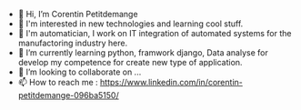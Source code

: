- 👋 Hi, I’m Corentin Petitdemange
- 👀 I'm interested in new technologies and learning cool stuff.
- 👷 I'm automatician, I work on IT integration of automated systems for the manufactoring industry here.
- 🌱 I’m currently learning python, framwork django, Data analyse for develop my competence for create new type of application.  
- 💞️ I’m looking to collaborate on ...
- 📫 How to reach me : https://www.linkedin.com/in/corentin-petitdemange-096ba5150/
